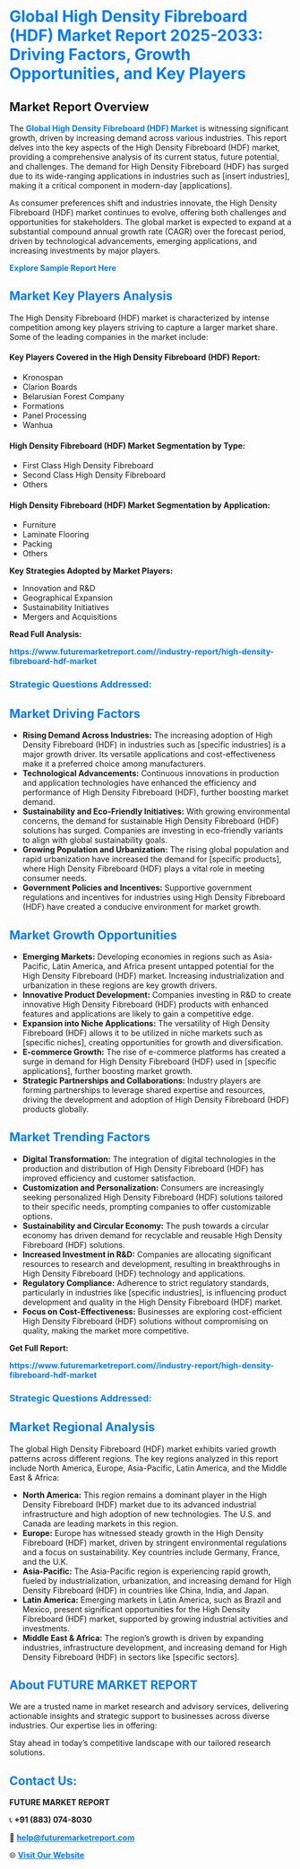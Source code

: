 <h1 style="color: #007BFF;">Global High Density Fibreboard (HDF) Market Report 2025-2033: Driving Factors, Growth Opportunities, and Key Players</h1>

<section id="overview">
<h2>Market Report Overview</h2>
<p>The <a href="https://www.futuremarketreport.com//industry-report/high-density-fibreboard-hdf-market" style="color: #007BFF; text-decoration: none;"><strong>Global High Density Fibreboard (HDF) Market</strong></a> is witnessing significant growth, driven by increasing demand across various industries. This report delves into the key aspects of the High Density Fibreboard (HDF) market, providing a comprehensive analysis of its current status, future potential, and challenges. The demand for High Density Fibreboard (HDF) has surged due to its wide-ranging applications in industries such as [insert industries], making it a critical component in modern-day [applications].</p>
<p>As consumer preferences shift and industries innovate, the High Density Fibreboard (HDF) market continues to evolve, offering both challenges and opportunities for stakeholders. The global market is expected to expand at a substantial compound annual growth rate (CAGR) over the forecast period, driven by technological advancements, emerging applications, and increasing investments by major players.</p>
</section>

<section id="overview">
<p><a href="https://www.futuremarketreport.com//request-sample/reportId=88202" style="color: #007BFF; text-decoration: none;"><strong>Explore Sample Report Here</strong></a></p>
</section>

<section id="key-players">
<h2 style="color: #007BFF;">Market Key Players Analysis</h2>
<p>The High Density Fibreboard (HDF) market is characterized by intense competition among key players striving to capture a larger market share. Some of the leading companies in the market include:</p>
<h4>Key Players Covered in the High Density Fibreboard (HDF) Report:</h4>
<ul><li>Kronospan</li><li>Clarion Boards</li><li>Belarusian Forest Company</li><li>Formations</li><li>Panel Processing</li><li>Wanhua</li></ul>
<h4>High Density Fibreboard (HDF) Market Segmentation by Type:</h4>
<ul><li>First Class High Density Fibreboard</li><li>Second Class High Density Fibreboard</li><li>Others</li></ul>

<h4>High Density Fibreboard (HDF) Market Segmentation by Application:</h4>
<ul><li>Furniture</li><li>Laminate Flooring</li><li>Packing</li><li>Others</li></ul>
<p><strong>Key Strategies Adopted by Market Players:</strong></p>
<ul>
<li>Innovation and R&D</li>
<li>Geographical Expansion</li>
<li>Sustainability Initiatives</li>
<li>Mergers and Acquisitions</li>
</ul>
</section>

<section>
<p><strong>Read Full Analysis: </strong></p><a href="https://www.futuremarketreport.com//industry-report/high-density-fibreboard-hdf-market" style="color: #007BFF; text-decoration: none;"><strong>https://www.futuremarketreport.com//industry-report/high-density-fibreboard-hdf-market</strong></a>
<h3 style="color: #007BFF;">Strategic Questions Addressed:</h3>
</section>

<section id="driving-factors">
<h2 style="color: #007BFF;">Market Driving Factors</h2>
<ul>
<li><strong>Rising Demand Across Industries:</strong> The increasing adoption of High Density Fibreboard (HDF) in industries such as [specific industries] is a major growth driver. Its versatile applications and cost-effectiveness make it a preferred choice among manufacturers.</li>
<li><strong>Technological Advancements:</strong> Continuous innovations in production and application technologies have enhanced the efficiency and performance of High Density Fibreboard (HDF), further boosting market demand.</li>
<li><strong>Sustainability and Eco-Friendly Initiatives:</strong> With growing environmental concerns, the demand for sustainable High Density Fibreboard (HDF) solutions has surged. Companies are investing in eco-friendly variants to align with global sustainability goals.</li>
<li><strong>Growing Population and Urbanization:</strong> The rising global population and rapid urbanization have increased the demand for [specific products], where High Density Fibreboard (HDF) plays a vital role in meeting consumer needs.</li>
<li><strong>Government Policies and Incentives:</strong> Supportive government regulations and incentives for industries using High Density Fibreboard (HDF) have created a conducive environment for market growth.</li>
</ul>
</section>

<section id="growth-opportunities">
<h2 style="color: #007BFF;">Market Growth Opportunities</h2>
<ul>
<li><strong>Emerging Markets:</strong> Developing economies in regions such as Asia-Pacific, Latin America, and Africa present untapped potential for the High Density Fibreboard (HDF) market. Increasing industrialization and urbanization in these regions are key growth drivers.</li>
<li><strong>Innovative Product Development:</strong> Companies investing in R&D to create innovative High Density Fibreboard (HDF) products with enhanced features and applications are likely to gain a competitive edge.</li>
<li><strong>Expansion into Niche Applications:</strong> The versatility of High Density Fibreboard (HDF) allows it to be utilized in niche markets such as [specific niches], creating opportunities for growth and diversification.</li>
<li><strong>E-commerce Growth:</strong> The rise of e-commerce platforms has created a surge in demand for High Density Fibreboard (HDF) used in [specific applications], further boosting market growth.</li>
<li><strong>Strategic Partnerships and Collaborations:</strong> Industry players are forming partnerships to leverage shared expertise and resources, driving the development and adoption of High Density Fibreboard (HDF) products globally.</li>
</ul>
</section>

<section id="trending-factors">
<h2 style="color: #007BFF;">Market Trending Factors</h2>
<ul>
<li><strong>Digital Transformation:</strong> The integration of digital technologies in the production and distribution of High Density Fibreboard (HDF) has improved efficiency and customer satisfaction.</li>
<li><strong>Customization and Personalization:</strong> Consumers are increasingly seeking personalized High Density Fibreboard (HDF) solutions tailored to their specific needs, prompting companies to offer customizable options.</li>
<li><strong>Sustainability and Circular Economy:</strong> The push towards a circular economy has driven demand for recyclable and reusable High Density Fibreboard (HDF) solutions.</li>
<li><strong>Increased Investment in R&D:</strong> Companies are allocating significant resources to research and development, resulting in breakthroughs in High Density Fibreboard (HDF) technology and applications.</li>
<li><strong>Regulatory Compliance:</strong> Adherence to strict regulatory standards, particularly in industries like [specific industries], is influencing product development and quality in the High Density Fibreboard (HDF) market.</li>
<li><strong>Focus on Cost-Effectiveness:</strong> Businesses are exploring cost-efficient High Density Fibreboard (HDF) solutions without compromising on quality, making the market more competitive.</li>
</ul>
</section>

<section>
<p><strong>Get Full Report: </strong></p><a href="https://www.futuremarketreport.com//industry-report/high-density-fibreboard-hdf-market" style="color: #007BFF; text-decoration: none;"><strong>https://www.futuremarketreport.com//industry-report/high-density-fibreboard-hdf-market</strong></a>
<h3 style="color: #007BFF;">Strategic Questions Addressed:</h3>
</section>


<section id="regional-analysis">
<h2 style="color: #007BFF;">Market Regional Analysis</h2>
<p>The global High Density Fibreboard (HDF) market exhibits varied growth patterns across different regions. The key regions analyzed in this report include North America, Europe, Asia-Pacific, Latin America, and the Middle East & Africa:</p>
<ul>
<li><strong>North America:</strong> This region remains a dominant player in the High Density Fibreboard (HDF) market due to its advanced industrial infrastructure and high adoption of new technologies. The U.S. and Canada are leading markets in this region.</li>
<li><strong>Europe:</strong> Europe has witnessed steady growth in the High Density Fibreboard (HDF) market, driven by stringent environmental regulations and a focus on sustainability. Key countries include Germany, France, and the U.K.</li>
<li><strong>Asia-Pacific:</strong> The Asia-Pacific region is experiencing rapid growth, fueled by industrialization, urbanization, and increasing demand for High Density Fibreboard (HDF) in countries like China, India, and Japan.</li>
<li><strong>Latin America:</strong> Emerging markets in Latin America, such as Brazil and Mexico, present significant opportunities for the High Density Fibreboard (HDF) market, supported by growing industrial activities and investments.</li>
<li><strong>Middle East & Africa:</strong> The region’s growth is driven by expanding industries, infrastructure development, and increasing demand for High Density Fibreboard (HDF) in sectors like [specific sectors].</li>
</ul>
</section>

<footer>
<h2 style="color: #007BFF;">About FUTURE MARKET REPORT</h2>
<p>We are a trusted name in market research and advisory services, delivering actionable insights and strategic support to businesses across diverse industries. Our expertise lies in offering:</p>

<p>Stay ahead in today’s competitive landscape with our tailored research solutions.</p>

<h2 style="color: #007BFF;">Contact Us:</h2>
<p><strong>FUTURE MARKET REPORT</strong></p>
<p>📞 <strong>+91 (883) 074-8030</strong></p>
<p>📧 <strong><a href="mailto:help@futuremarketreport.com" style="color: #007BFF;">help@futuremarketreport.com</a></strong></p>
<p>🌐 <strong><a href="https://www.futuremarketreport.com/" style="color: #007BFF;">Visit Our Website</a></strong></p>
</footer>